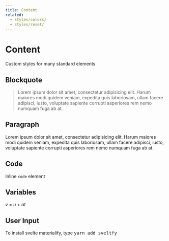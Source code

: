 ```yaml
---
title: Content
related:
  - styles/colors/
  - styles/reset/
---
```


# Content

Custom styles for many standard elements

## Blockquote

<blockquote>
Lorem ipsum dolor sit amet, consectetur adipisicing elit. Harum maiores modi quidem veniam, expedita quis laboriosam, ullam facere adipisci, iusto, voluptate sapiente corrupti asperiores rem nemo numquam fuga ab at.
</blockquote>

## Paragraph

Lorem ipsum dolor sit amet, consectetur adipisicing elit. Harum maiores modi quidem veniam, expedita quis laboriosam, ullam facere adipisci, iusto, voluptate sapiente corrupti asperiores rem nemo numquam fuga ab at.

## Code

Inline `code` element

## Variables

<var>v</var> = <var>u</var> + <var>at</var>

## User Input

To install svelte materialify, type <kbd>yarn add sveltfy</kbd>
